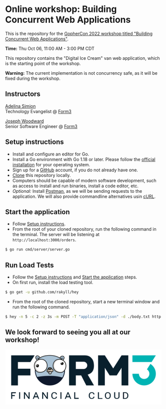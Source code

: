 # Online workshop: Building Concurrent Web Applications
This is the repository for the [GopherCon 2022 workshop titled "Building Concurrent Web Applications"](https://www.gophercon.com/agenda/session/970935).

**Time:** Thu Oct 06, 11:00 AM - 3:00 PM CDT 

This repository contains the "Digital Ice Cream" van web application, which is the starting point of the workshop. 

**Warning:** The current implementation is not concurrency safe, as it will be fixed during the workshop.

## Instructors
[Adelina Simion](https://twitter.com/classic_addetz)\
Technology Evangelist @ [Form3](https://twitter.com/Form3Tech)

[Joseph Woodward](https://twitter.com/_josephwoodward)\
Senior Software Engineer @ [Form3](https://twitter.com/Form3Tech)

## Setup instructions
- Install and configure an editor for Go.
- Install a Go environment with Go 1.18 or later. Please follow the [official installation](https://go.dev/dl/) for your operating system.
- Sign up for a [GitHub](https://github.com/signup) account, if you do not already have one. 
- [Clone](https://docs.github.com/en/repositories/creating-and-managing-repositories/cloning-a-repository) this repository locally. 
- Computers should be capable of modern software development, such as access to install and run binaries, install a code editor, etc. 
- *Optional:* Install [Postman](https://www.postman.com/downloads/), as we will be sending requests to the application. We will also provide commandline alternatives usin [cURL](https://curl.se/docs/install.html).

## Start the application
- Follow [Setup instructions](#setup-instructions).
- From the root of your cloned repository, run the following command in the terminal. The server will be listening at `http://localhost:3000/orders`. 
```bash
$ go run cmd/server/server.go
```

## Run Load Tests
- Follow the [Setup instructions](#setup-instructions) and [Start the application](#start-the-application) steps.
- On first run, install the load testing tool. 
```bash
$ go get -u github.com/rakyll/hey
```
- From the root of the cloned repository, start a new terminal window and run the following command.
```bash
$ hey -n 5 -c 2 -z 3s -m POST -T "application/json" -d ./body.txt http://localhost:3000/orders
```

## We look forward to seeing you all at our workshop! 

![Our Logo](https://raw.githubusercontent.com/form3tech-oss/.github/master/profile/form3-logo-gopher.png)

